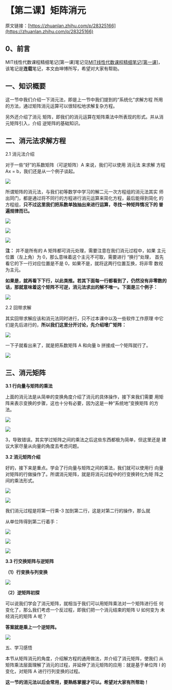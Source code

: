 # 【第二课】矩阵消元

原文链接：[https://zhuanlan.zhihu.com/p/28325166](https://zhuanlan.zhihu.com/p/28325166)

## **0、前言**

MIT线性代数课程精细笔记\[第一课\]笔记见[MIT线性代数课程精细笔记\[第一课\]](https://zhuanlan.zhihu.com/p/28277072)，该笔记是**连载**笔记，本文由坤博所写，希望对大家有帮助。

## **一、知识概要**

这一节中我们介绍一下消元法，即是上一节中我们提到的“系统化”求解方程 所用的方法，通过矩阵消元运算可以很轻松地求解复杂方程。

另外还介绍了消元 矩阵，即我们的消元运算在矩阵乘法中所表现的形式。并从消元矩阵引入，介绍 逆矩阵的基础知识。

## **二、消元法求解方程**

2.1 消元法介绍

对于一些“好”的系数矩阵（可逆矩阵）A 来说，我们可以使用 消元法 来求解 方程 Ax = b，我们还是从一个例子谈起。

![](https://pic2.zhimg.com/80/v2-d333540eadc11ffc7e1150fb9c593959_hd.jpg)

所谓矩阵的消元法，与我们初等数学中学习的解二元一次方程组的消元法其实 师出同门，都是通过将不同行的方程进行消元运算来简化方程，最后能得到简化 的方程组，**只不过这里我们把系数单独抽出来进行运算，寻找一种矩阵情况下的 普遍规律而已。**

![](https://pic1.zhimg.com/80/v2-1842600cde0da4814f8f09c1e138bb66_hd.jpg)

![](https://pic2.zhimg.com/80/v2-d4eb5e77d05c2434f6a63d768c85301b_hd.jpg)

![](https://pic1.zhimg.com/80/v2-895fbf942fafb8a8b3bd9c06cf11b14b_hd.jpg)

**注：** 并不是所有的 A 矩阵都可消元处理，需要注意在我们消元过程中，如果 主元位置（左上角）为 0，那么意味着这个主元不可取，需要进行 “换行”处理， 首先看它的下一行对应位置是不是 0，如果不是，就将这两行位置互换，将非零 数视为主元。

**如果是，就再看下下行，以此类推。若其下面每一行都看到了，仍然没有非零数的话，那就意味着这个矩阵不可逆，消元法求出的解不唯一。下面是三个例子：**

![](https://pic3.zhimg.com/80/v2-84ac354d23824294d45ed9e50f8f6141_hd.jpg)

2.2 回带求解

其实回带求解应该和消元法同时进行，只不过本课中以及一些软件工作原理 中它们是先后进行的，**所以我们这里分开讨论，先介绍增广矩阵：**

![](https://pic4.zhimg.com/80/v2-ffb46c18247ef451c31d67e38f936e90_hd.jpg)

一下子就看出来了，就是把系数矩阵 A 和向量 b 拼接成一个矩阵就行了。

![](https://pic3.zhimg.com/80/v2-8285683612a112b52427f7e903895dc9_hd.jpg)

## **三、消元矩阵**

**3.1 行向量与矩阵的乘法**

上面的消元法是从简单的变换角度介绍了消元的具体操作，接下来我们需要 用矩阵来表示变换的步骤，这也十分有必要，因为这是一种“系统地”变换矩阵 的方法。

![](https://pic1.zhimg.com/80/v2-4fe3bf82eb0abe5924da009275f18239_hd.jpg)

![](https://pic2.zhimg.com/80/v2-f0ef2cfb9bc4fbe0cf407b756fe4bc79_hd.jpg)

3，导致错误。其实学过矩阵之间的乘法之后这些东西都极为简单，但这里还是 建议大家尽量从向量的角度去考虑问题。

**3.2 消元矩阵介绍**

好的，接下来是重点。学会了行向量与矩阵之间的乘法，我们就可以使用行 向量对矩阵的行做操作了。所谓消元矩阵，就是将消元过程中的行变换转化为矩 阵之间的乘法形式。

![](https://pic1.zhimg.com/80/v2-7f11fbb1759a2ed1efb1e8452595807b_hd.jpg)

![](https://pic1.zhimg.com/80/v2-3649606a5ab0b92344df54b347ad4c8a_hd.jpg)

我们消元过程是将第一行乘-3 加到第二行，这是对第二行的操作，那么就

从单位阵得到第二行着手：

![](https://pic4.zhimg.com/80/v2-3fe22e329e93df4a6052e450ac09ed9e_hd.jpg)

![](https://pic2.zhimg.com/80/v2-e92bf6d53c65505fe24bbbdf38f18dc5_hd.jpg)

![](https://pic3.zhimg.com/80/v2-0184aaba75292367fdbdba28580f98ae_hd.jpg)

**3.3 行交换矩阵与逆矩阵**

**（1）行变换与列变换**

![](https://pic2.zhimg.com/80/v2-104a32dac2e9881eb7271bc206dfe8af_hd.jpg)

**（2）逆矩阵初探**

可以说我们学会了消元矩阵，就相当于我们可以用矩阵乘法对一个矩阵进行任 何变化了，那么我们考虑一个反过程，即我们把一个消元结束的矩阵 U 如何变为 未经消元的矩阵 A 呢？

**答案就是乘上一个逆矩阵。**

![](https://pic1.zhimg.com/80/v2-8303d766858deeb640984cb269607ea2_hd.jpg)

五、学习感悟

本节从矩阵消元的角度，介绍解方程的通用做法，并介绍了消元矩阵，使我们 从矩阵乘法层面理解了消元的过程，并延伸了消元矩阵的应用：就是基于单位阵 I 的变化，对矩阵 A 进行行列变换的过程。

**这一节的消元法以后会常用，要熟练掌握才可以。希望对大家有所帮助！**

